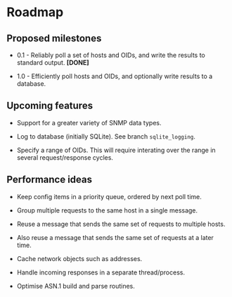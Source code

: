 Roadmap
=======

Proposed milestones
-------------------

  * 0.1 - Reliably poll a set of hosts and OIDs, and write the results to standard output.  **[DONE]**

  * 1.0 - Efficiently poll hosts and OIDs, and optionally write results to a database.

Upcoming features
-----------------

  * Support for a greater variety of SNMP data types.

  * Log to database (initially SQLite).  See branch `sqlite_logging`.

  * Specify a range of OIDs.  This will require interating over the range in several request/response cycles.

Performance ideas
-----------------

  * Keep config items in a priority queue, ordered by next poll time.
  
  * Group multiple requests to the same host in a single message.
  
  * Reuse a message that sends the same set of requests to multiple hosts.
  
  * Also reuse a message that sends the same set of requests at a later time.
  
  * Cache network objects such as addresses.
  
  * Handle incoming responses in a separate thread/process.

  * Optimise ASN.1 build and parse routines.
